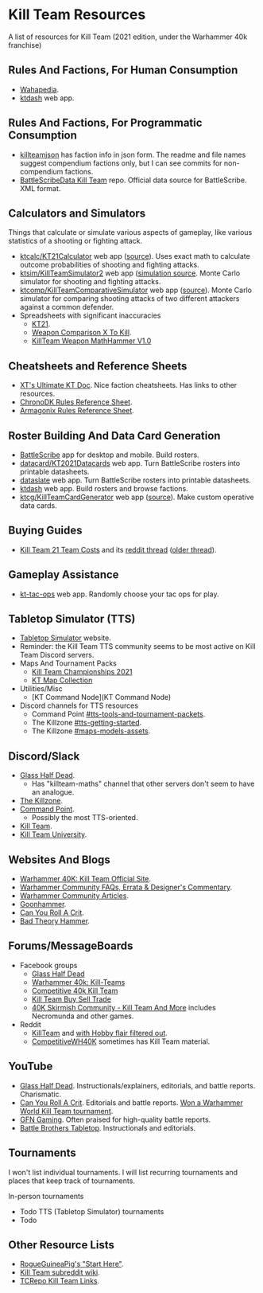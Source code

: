 # Kill Team Resources
A list of resources for Kill Team (2021 edition, under the Warhammer 40k franchise)


## Rules And Factions, For Human Consumption

* [Wahapedia](https://wahapedia.ru/kill-team2/the-rules/introduction/).
* [ktdash](https://ktdash.app/killteam.htm) web app.


## Rules And Factions, For Programmatic Consumption

* [killteamjson](https://github.com/vjosset/killteamjson) has faction info in json form.  The readme and file names suggest compendium factions only, but I can see commits for non-compendium factions.
* [BattleScribeData Kill Team](https://github.com/BSData/wh40k-killteam) repo.  Official data source for BattleScribe.  XML format.


## Calculators and Simulators

Things that calculate or simulate various aspects of gameplay, like various statistics of a shooting or fighting attack.

* [ktcalc/KT21Calculator](https://jmegner.github.io/KT21Calculator/) web app ([source](https://github.com/jmegner/KT21Calculator)).  Uses exact math to calculate outcome probabilities of shooting and fighting attacks.
* [ktsim/KillTeamSimulator2](http://kt2.doit-cms.ru/) web app ([simulation source](https://github.com/ramainen/godicepool).  Monte Carlo simulator for shooting and fighting attacks.
* [ktcomp/KillTeamComparativeSimulator](https://denampavel.shinyapps.io/KTSim/) web app ([source](https://github.com/DenamPavel/KillTeamSim)).  Monte Carlo simulator for comparing shooting attacks of two different attackers against a common defender.
* Spreadsheets with significant inaccuracies
  * [KT21](https://docs.google.com/spreadsheets/d/1Sa76-kNCVpLe0sLMEryo7l7QdZZOBqOrkhnENj55Mtc).
  * [Weapon Comparison X To Kill](https://docs.google.com/spreadsheets/d/1heVsyiowkdlBobygPURhX3d-WCSSyXbB).
  * [KillTeam Weapon MathHammer V1.0](https://docs.google.com/spreadsheets/d/1JJQqxJJf6riibwFHasEjliEhitLuKQiGWUBYZ-lR4io/edit#gid=1040039477)

## Cheatsheets and Reference Sheets

* [XT's Ultimate KT Doc](https://docs.google.com/document/d/1wAl4sNYcqybYCYANLbLFYbXuvRfp1PNPGlzr_YGWvtY).  Nice faction cheatsheets.  Has links to other resources.
* [ChronoDK Rules Reference Sheet](https://drive.google.com/file/d/1kgToAvu_TXRmAQIA1kkdLKih4rCJOE6u).
* [Armagonix Rules Reference Sheet](https://www.reddit.com/r/killteam/comments/pck4o4/after_some_playtesting_i_have_improved_my_kt21/).

## Roster Building And Data Card Generation

* [BattleScribe](https://www.battlescribe.net/) app for desktop and mobile.  Build rosters.
* [datacard/KT2021Datacards](https://datacard.app/) web app.  Turn BattleScribe rosters into printable datasheets.
* [dataslate](https://dataslate.rocks/) web app.  Turn BattleScribe rosters into printable datasheets.
* [ktdash](https://ktdash.app/killteam.htm) web app.  Build rosters and browse factions.
* [ktcg/KillTeamCardGenerator](https://ktcg.netlify.app/) web app ([source](https://github.com/magralol/ktcg)).  Make custom operative data cards.


## Buying Guides

* [Kill Team 21 Team Costs](https://docs.google.com/spreadsheets/d/1FyS0Z4h1s2IicJ-riH696Sf58-DYIzz0-qf7YPlZ2GI) and its [reddit thread](https://www.reddit.com/r/killteam/comments/py9hz4/kt_min_team_costs_by_faction_updated_with_gbp/) ([older thread](https://www.reddit.com/r/killteam/comments/pafol0/how_much_does_it_cost_to_get_into_kt21_version_11/)).

## Gameplay Assistance

* [kt-tac-ops](https://kt-tac-ops.com/) web app.  Randomly choose your tac ops for play.

## Tabletop Simulator (TTS)

* [Tabletop Simulator](https://www.tabletopsimulator.com/) website.
* Reminder: the Kill Team TTS community seems to be most active on Kill Team Discord servers.
* Maps And Tournament Packs
  * [Kill Team Championships 2021](https://steamcommunity.com/sharedfiles/filedetails/?id=2421890757)
  * [KT Map Collection](https://steamcommunity.com/sharedfiles/filedetails/?id=2577079549)
* Utilities/Misc
  * [KT Command Node](KT Command Node)
* Discord channels for TTS resources
  * Command Point [#tts-tools-and-tournament-packets](https://discord.com/channels/693216170194501704/706513732658003971).
  * The Killzone [#tts-getting-started](https://discord.com/channels/632812643912253450/889632529617944576).
  * The Killzone [#maps-models-assets](https://discord.com/channels/632812643912253450/879091516289740840).

## Discord/Slack

* [Glass Half Dead](https://discord.gg/cdF3AnRVRG).
  * Has "killteam-maths" channel that other servers don't seem to have an analogue.  
* [The Killzone](https://discord.gg/HuKvyEeyuH).
* [Command Point](https://discord.gg/7U49SugEPg).
  * Possibly the most TTS-oriented.
* [Kill Team](https://discord.com/invite/MxNz8fb).
* [Kill Team University](https://discord.com/invite/zetHGyJV3j).

## Websites And Blogs

* [Warhammer 40K: Kill Team Official Site](https://warhammer40000.com/kill-team/).
* [Warhammer Community FAQs, Errata & Designer's Commentary](https://www.warhammer-community.com/faqs/#kill-team).
* [Warhammer Community Articles](https://www.warhammer-community.com/en-us/kill-team/).
* [Goonhammer](https://www.goonhammer.com/tag/kill-team/).
* [Can You Roll A Crit](https://canyourollacrit.com/tag/kill-team/).
* [Bad Theory Hammer](https://badtheoryhammer.blogspot.com/).

## Forums/MessageBoards

* Facebook groups
  * [Glass Half Dead](https://www.facebook.com/groups/glasshalfdead/)
  * [Warhammer 40k: Kill-Teams](https://www.facebook.com/groups/679144685439561/)
  * [Competitive 40k Kill Team](https://www.facebook.com/groups/2055347834715214/)
  * [Kill Team Buy Sell Trade](https://www.facebook.com/groups/646533622386292/)
  * [40K Skirmish Community - Kill Team And More](https://www.facebook.com/groups/ShadowWarArmageddon/) includes Necromunda and other games.
* Reddit
  * [KillTeam](https://www.reddit.com/r/killteam/) and [with Hobby flair filtered out](https://www.reddit.com/r/killteam/search/?q=NOT%20flair%3AHobby&restrict_sr=1&sort=new).  
  * [CompetitiveWH40K](https://www.reddit.com/r/CompetitiveWH40k/) sometimes has Kill Team material.

## YouTube

* [Glass Half Dead](https://www.youtube.com/channel/UCh0xW4bNI1A9DePS8BY_gug).  Instructionals/explainers, editorials, and battle reports.  Charismatic.
* [Can You Roll A Crit](https://www.youtube.com/c/CanYouRollaCrit).  Editorials and battle reports.  [Won a Warhammer World Kill Team tournament](https://canyourollacrit.com/2021/10/28/warhammer-world-kill-team-october-2021-event-review/).
* [GFN Gaming](https://www.youtube.com/c/GFNGaming).  Often praised for high-quality battle reports.
* [Battle Brothers Tabletop](https://www.youtube.com/channel/UCsGpI8Wp6rrHEewoWELV0jg).  Instructionals and editorials.

## Tournaments

I won't list individual tournaments.  I will list recurring tournaments and places that keep track of tournaments.

In-person tournaments
* Todo
TTS (Tabletop Simulator) tournaments
* Todo 

## Other Resource Lists

* [RogueGuineaPig's "Start Here"](https://www.reddit.com/r/killteam/comments/pl30y4/new_to_kill_team_maybe_start_here/).
* [Kill Team subreddit wiki](https://www.reddit.com/r/killteam/wiki/index).
* [TCRepo Kill Team Links](https://tcrepo.com/kill-team-links/).
